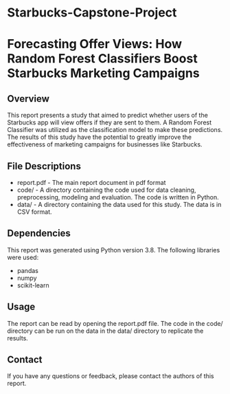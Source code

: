 # Starbucks-Capstone-Project

# Forecasting Offer Views: How Random Forest Classifiers Boost Starbucks Marketing Campaigns

## Overview
This report presents a study that aimed to predict whether users of the Starbucks app will view offers if they are sent to them. A Random Forest Classifier was utilized as the classification model to make these predictions. The results of this study have the potential to greatly improve the effectiveness of marketing campaigns for businesses like Starbucks.

## File Descriptions
- report.pdf - The main report document in pdf format
- code/ - A directory containing the code used for data cleaning, preprocessing, modeling and evaluation. The code is written in Python.
- data/ - A directory containing the data used for this study. The data is in CSV format.

## Dependencies
This report was generated using Python version 3.8. The following libraries were used:

- pandas
- numpy
- scikit-learn

## Usage
The report can be read by opening the report.pdf file. The code in the code/ directory can be run on the data in the data/ directory to replicate the results.

## Contact
If you have any questions or feedback, please contact the authors of this report.
